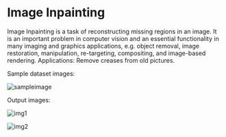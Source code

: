 # Image Inpainting
Image Inpainting is a task of reconstructing missing regions in an image. It is an important problem in computer vision and an essential functionality in many imaging and graphics applications, e.g. object removal, image restoration, manipulation, re-targeting, compositing, and image-based rendering.
Applications: Remove creases from old pictures.

Sample dataset images:

![sampleimage](https://user-images.githubusercontent.com/57623274/197097424-ab4bcfc3-61be-43d7-8a8e-1f4eeec68f4d.png)

Output images:

![img1](https://user-images.githubusercontent.com/57623274/197097459-15639490-f392-431b-8eae-d1added37468.png)

![img2](https://user-images.githubusercontent.com/57623274/197097469-58b46b82-210e-44bb-afdf-ada2f69aa166.png)
